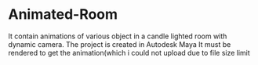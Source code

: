# Animated-Room
It contain animations of various object in a candle lighted room with dynamic camera.
The project is created in Autodesk Maya
It must be rendered to get the animation(which i could not upload due to file size limit
